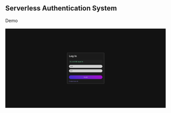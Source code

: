## Serverless Authentication System

Demo
<br/>
<img src="./s/ss1.png" alt=""/>
<br>
<img src="./ss/ss2.png" alt=""/>
<br>
